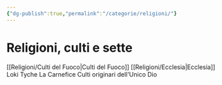 ```yaml
---
{"dg-publish":true,"permalink":"/categorie/religioni/"}
---
```


# Religioni, culti e sette

[[Religioni/Culti del Fuoco\|Culti del Fuoco]]
[[Religioni/Ecclesia\|Ecclesia]]
Loki 
Tyche
La Carnefice 
Culti originari dell'Unico Dio 

